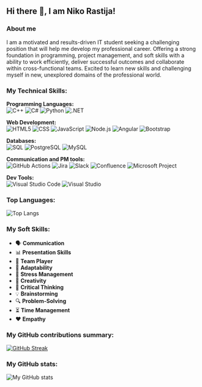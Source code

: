 ## Hi there 👋, I am Niko Rastija!

<h3>About me</h3>
I am a motivated and results-driven IT student seeking a challenging position that will help me develop my
professional career. Offering a strong foundation in programming, project management, and soft skills with a
ability to work efficiently, deliver successful outcomes and collaborate within cross-functional teams. Excited
to learn new skills and challenging myself in new, unexplored domains of the professional world.

<h3>My Technical Skills:</h3>

<p>
  <b>Programming Languages:</b><br>
  <img alt="C++" src="https://img.shields.io/badge/-C++-00599C?style=flat-square&logo=c%2B%2B&logoColor=white" />
  <img alt="C#" src="https://img.shields.io/badge/-C%23-239120?style=flat-square&logo=c-sharp&logoColor=white" />
  <img alt="Python" src="https://img.shields.io/badge/-Python-3776AB?style=flat-square&logo=python&logoColor=white" />
  <img alt=".NET" src="https://img.shields.io/badge/.NET-512BD4?style=flat-square&logo=.net&logoColor=white" />
 

  <b>Web Development:</b><br>
  <img alt="HTML5" src="https://img.shields.io/badge/-HTML5-E34F26?style=flat-square&logo=html5&logoColor=white" />
  <img alt="CSS" src="https://img.shields.io/badge/-CSS-1572B6?style=flat-square&logo=css3&logoColor=white" />
  <img alt="JavaScript" src="https://img.shields.io/badge/-JavaScript-F7DF1C?style=flat-square&logo=javascript&logoColor=black" />
  <img alt="Node.js" src="https://img.shields.io/badge/-Node.js-43853D?style=flat-square&logo=Node.js&logoColor=white" />
  <img alt="Angular" src="https://img.shields.io/badge/-Angular-DD0031?style=flat-square&logo=angular&logoColor=white" />
  <img alt="Bootstrap" src="https://img.shields.io/badge/-Bootstrap-7952B3?style=flat-square&logo=bootstrap&logoColor=white" />

  <b>Databases:</b><br>
  <img alt="SQL" src="https://img.shields.io/badge/-SQL-003B57?style=flat-square&logo=database&logoColor=white" />
  <img alt="PostgreSQL" src="https://img.shields.io/badge/-PostgreSQL-4169E1?style=flat-square&logo=postgresql&logoColor=white" />
  <img alt="MySQL" src="https://img.shields.io/badge/-MySQL-00758F?style=flat-square&logo=mysql&logoColor=white" />
 
  <b>Communication and PM tools:</b><br>
  <img alt="GitHub Actions" src="https://img.shields.io/badge/-GitHub_Actions-2088FF?style=flat-square&logo=github-actions&logoColor=white" />
  <img alt="Jira" src="https://img.shields.io/badge/Jira-0052CC?style=flat-square&logo=jira&logoColor=white" />
  <img alt="Slack" src="https://img.shields.io/badge/Slack-4A154B?style=flat-square&logo=slack&logoColor=white" />
  <img alt="Confluence" src="https://img.shields.io/badge/Confluence-00376B?style=flat-square&logo=confluence&logoColor=white" />
  <img alt="Microsoft Project" src="https://img.shields.io/badge/Microsoft_Project-0078D4?style=flat-square&logo=microsoft&logoColor=white" />
 
  <b>Dev Tools:</b><br>
  <img alt="Visual Studio Code" src="https://img.shields.io/badge/Visual_Studio_Code-007ACC?style=flat-square&logo=visual-studio-code&logoColor=white" />
  <img alt="Visual Studio" src="https://img.shields.io/badge/Visual_Studio-5C2D91?style=flat-square&logo=visual-studio&logoColor=white" />

</p>

<h3>Top Languages:</h3>

![Top Langs](https://github-readme-stats.vercel.app/api/top-langs/?username=nrastija&layout=compact&theme=dark&hide_border=true&cache_seconds=2)

<h3>My Soft Skills:</h3>

<ul>
  <li>🗣️ <b>Communication</b></li>
  <li>📊 <b>Presentation Skills</b></li>
  <li>🤝 <b>Team Player</b></li>
  <li>🌟 <b>Adaptability</b></li>
  <li>💪 <b>Stress Management</b></li>
  <li>🎨 <b>Creativity</b></li>
  <li>🧠 <b>Critical Thinking</b></li>
  <li>💡 <b>Brainstorming</b></li>
  <li>🔍 <b>Problem-Solving</b></li>
  <li>⏳ <b>Time Management</b></li>
  <li>❤️ <b>Empathy</b></li>
</ul>

<h3>My GitHub contributions summary:</h3>

[![GitHub Streak](https://github-readme-streak-stats.herokuapp.com?user=nrastija&theme=dark&ring=fb4362&file=fb4362&currStreakNum=fb4362&currStreakLabel=fb4362&hide_border=true)](https://git.io/streak-stats)


<h3>My GitHub stats:</h3>

![My GitHub stats](https://github-readme-stats.vercel.app/api?username=nrastija&hide_border=true&show_icons=true&bg_color=151515&title_color=fb4362&icon_color=fb4362&text_bold=false&text_color=9e9e9e)

